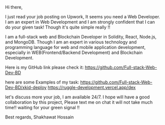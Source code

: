 Hi there,

I just read your job posting on Upwork, It seems you need a Web Developer. I am an expert in Web Development and I am strongly confident that I can do your given task! Though it's quite simple really !!

I am a full-stack web and Blockchain Developer in Solidity, React, Node.js, and MongoDB. Though I am an expert in various technology and programming language for web and mobile application development, especially in WEB(Frontend/Backend Development) and Blockchain Development.


Here is my GitHub link please check it: 
https://github.com/Full-stack-Web-Dev-BD

here are some Examples of my task:
https://github.com/Full-stack-Web-Dev-BD/xkid-deploy
https://ruggle-development.vercel.app/dex


let's discuss more your job, I am available 24/7. I hope will have a good collaboration by this project,
Please text me on chat it will not take much time!!
waiting for your green signal !!


Best regards,
Shakhawat Hossain
